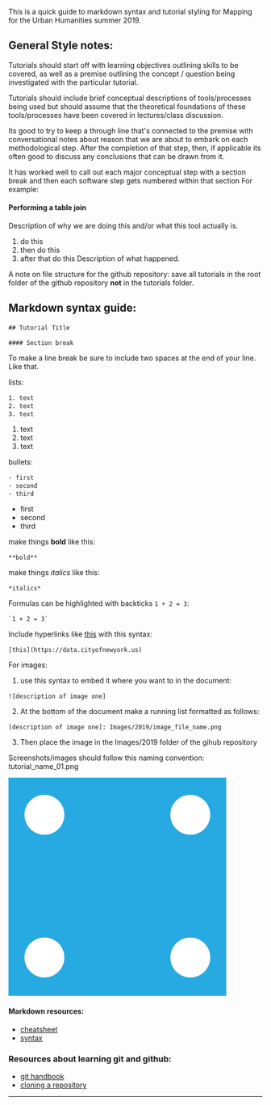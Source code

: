 This is a quick guide to markdown syntax and tutorial styling for Mapping for the Urban Humanities summer 2019.


## General Style notes:
Tutorials should start off with learning objectives outlining skills to be covered, as well as a premise outlining the concept / question being investigated with the particular tutorial.

Tutorials should include brief conceptual descriptions of tools/processes being used but should assume that the theoretical foundations of these tools/processes have been covered in lectures/class discussion.

Its good to try to keep a through line that's connected to the premise with conversational notes about reason that we are about to embark on each methodological step. After the completion of that step, then, if applicable its often good to discuss any conclusions that can be drawn from it.

It has worked well to call out each major conceptual step with a section break and then each software step gets numbered within that section
For example:
#### Performing a table join
Description of why we are doing this and/or what this tool actually is.
1. do this
2. then do this
3. after that do this
Description of what happened.

A note on file structure for the github repository: save all tutorials in the root folder of the github repository **not** in the tutorials folder.

## Markdown syntax guide:

```
## Tutorial Title
```

```
#### Section break
```

To make a line break be sure to include two spaces at the end of your line.
Like that.  

lists:
```
1. text  
2. text  
3. text
```

1. text
2. text
3. text

bullets:
```
- first
- second
- third
```

- first
- second
- third

make things **bold**  like this:
```
**bold**
```
make things *italics* like this:
```
*italics*
```

Formulas can be highlighted with backticks `1 + 2 = 3`:
```
`1 + 2 = 3`
```

Include hyperlinks like [this](https://data.cityofnewyork.us) with this syntax:
```
[this](https://data.cityofnewyork.us)
```

For images:
1. use this syntax to embed it where you want to in the document:
```
![description of image one]
```
2. At the bottom of the document make a running list formatted as follows:
```
[description of image one]: Images/2019/image_file_name.png
```
3. Then place the image in the Images/2019 folder of the gihub repository

Screenshots/images should follow this naming convention: tutorial_name_01.png

![test image csr logo]

#### Markdown resources:
- [cheatsheet](https://github.com/adam-p/markdown-here/wiki/Markdown-Cheatsheet#code)
- [syntax](https://www.markdownguide.org/basic-syntax/)

### Resources about learning git and github:
- [git handbook](https://guides.github.com/introduction/git-handbook/)
- [cloning a repository](https://help.github.com/en/articles/cloning-a-repository)


------

[test image csr logo]:Images/2019/image_file_name.png
